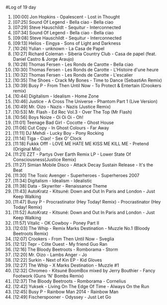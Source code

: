 #Log of 19 day

1. [00:00] Jon Hopkins - Opalescent - Lost in Thought
1. [07:25] Sound Of Legend - Bella ciao - Bella ciao
1. [07:29] Steve Hauschildt - Sequitur - Interconnected
1. [07:34] Sound Of Legend - Bella ciao - Bella ciao
1. [09:08] Steve Hauschildt - Sequitur - Interconnected
1. [09:13] Helios - Eingya - Sons of Light and Darkness
1. [10:26] Yulian - unknown - La Casa de Papel
1. [10:27] Richard Coleman - Siberia Country Club - Casa de papel (feat. Daniel Castro & Jorge Araujo)
1. [10:28] Thomas Fersen - Les Ronds de Carotte - Bella ciao
1. [10:30] Thomas Fersen - Les Ronds de Carotte - L'Histoire d'une heure
1. [10:32] Thomas Fersen - Les Ronds de Carotte - L'escalier
1. [10:35] The Shoes - Crack My Bones - Time to Dance (SebastiAn Remix)
1. [10:39] Busy P - From Then Until Now - To Protect & Entertain (Crookers remix)
1. [10:44] Digitalism - Idealism - Home Zone
1. [10:46] Justice - A Cross The Universe - Phantom Part 1 (Live Version)
1. [10:49] Mr. Oizo - Nazis - Nazis (Justice Remix)
1. [10:53] Mr. Flash - Ed Rec Vol.3 - Over The Top (Mr Flash)
1. [10:56] Boys Noize - Oi Oi Oi - Oh!
1. [11:01] Teenage Bad Girl - Cocotte - Ghost House
1. [11:06] Cut Copy - In Ghost Colours - Far Away
1. [11:11] DJ Mehdi - Lucky Boy - Pony Rocking
1. [11:14] Tiga - Ciao! - Sex O' Clock
1. [11:18] Fukkk Offf - LOVE ME HATE ME KISS ME KILL ME - Pretend (Original Mix)
1. [11:21] ZZT - Partys Over Earth Remix LP - Lower State Of Consciousness(Justice Remix)
1. [11:27] Simian Mobile Disco - Attack Decay Sustain Release - It's the Beat
1. [11:30] The Toxic Avenger - Superheroes - Superheroes 2007
1. [11:34] Digitalism - Idealism - Idealistic
1. [11:38] Data - Skywriter - Renaissance Theme
1. [11:43] AutoKratz - Kitsuné: Down and Out In Paris and London - Just Keep Walking
1. [11:47] Busy P - Procrastinator (Hey Today! Remix) - Procrastinator (Hey Today! Remix)
1. [11:52] AutoKratz - Kitsuné: Down and Out In Paris and London - Just Keep Walking
1. [11:57] Vitalic - OK Cowboy - Poney Part II
1. [12:03] The Whip - Remix Marks Destination - Muzzle No.1 (Bloody Beetroots Remix)
1. [12:07] Crookers - From Then Until Now - Sveglia
1. [12:12] Tepr - Côte Ouest - My friend Guo Ran
1. [12:16] The Bloody Beetroots - Romborama - Storm
1. [12:20] Mr. Oizo - Lambs Anger - Jo
1. [12:22] Surkin - Next of Kin EP - Kid Gloves
1. [12:27] The Whip - X Marks Destination - Muzzle #1
1. [12:32] Chromeo - Kitsuné BoomBox mixed by Jerry Bouthier - Fancy Footwork (Guns 'N' Bombs Remix)
1. [12:37] The Bloody Beetroots - Romborama - Cornelius
1. [12:42] Yuksek - Living On The Edge Of Time - Always On the Run
1. [12:45] Busy P - Rainbow Man 2014 - Rainbow Man
1. [12:49] Fischerspooner - Odyssey - Just Let Go
